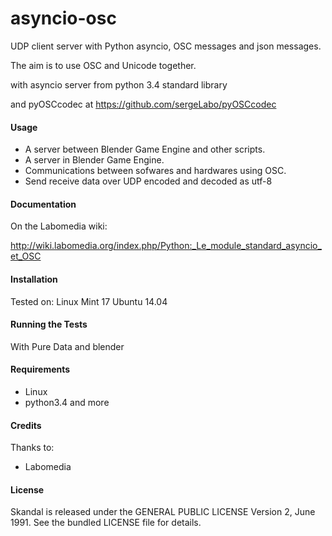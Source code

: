 asyncio-osc
===========

UDP client server with Python asyncio, OSC messages and json messages.

The aim is to use OSC and Unicode together.

with asyncio server from python 3.4 standard library

and pyOSCcodec at https://github.com/sergeLabo/pyOSCcodec

#### Usage

* A server between Blender Game Engine and other scripts.
* A server in Blender Game Engine.
* Communications between sofwares and hardwares using OSC.
* Send receive data over UDP encoded and decoded as utf-8

#### Documentation

On the Labomedia wiki:

http://wiki.labomedia.org/index.php/Python:_Le_module_standard_asyncio_et_OSC


#### Installation
Tested on:
    Linux Mint 17
    Ubuntu 14.04


#### Running the Tests

With Pure Data and blender


#### Requirements

* Linux
* python3.4 and more


#### Credits
Thanks to:
* Labomedia


#### License
Skandal is released under the GENERAL PUBLIC LICENSE Version 2, June 1991.
See the bundled LICENSE file for details.
